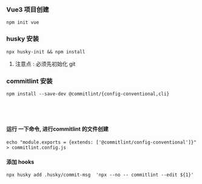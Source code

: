 ### Vue3 项目创建

```
npm init vue
```

### husky 安装

```
npx husky-init && npm install
```

1. 注意点 : 必须先初始化 git 

### commitlint 安装

```
npm install --save-dev @commitlint/{config-conventional,cli}





```

#### 运行 一下命令, 进行commitlint 的文件创建

```
echo "module.exports = {extends: ['@commitlint/config-conventional']}" > commitlint.config.js
```

#### 添加 hooks

```
npx husky add .husky/commit-msg  'npx --no -- commitlint --edit ${1}'
```
